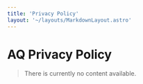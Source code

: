 ```yaml
---
title: 'Privacy Policy'
layout: '~/layouts/MarkdownLayout.astro'
---
```


# AQ Privacy Policy
> There is currently no content available.